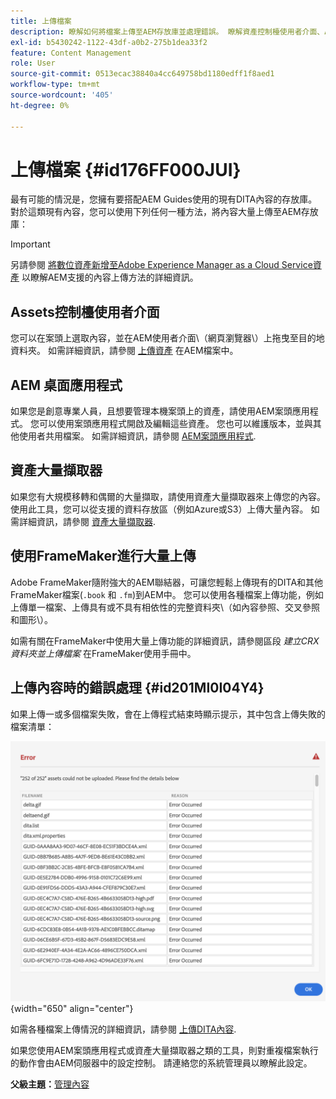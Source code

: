 ```yaml
---
title: 上傳檔案
description: 瞭解如何將檔案上傳至AEM存放庫並處理錯誤。 瞭解資產控制檯使用者介面、AEM案頭應用程式、資產大量擷取器，以及使用FrameMaker進行大量上傳。
exl-id: b5430242-1122-43df-a0b2-275b1dea33f2
feature: Content Management
role: User
source-git-commit: 0513ecac38840a4cc649758bd1180edff1f8aed1
workflow-type: tm+mt
source-wordcount: '405'
ht-degree: 0%

---
```


# 上傳檔案 {#id176FF000JUI}

最有可能的情況是，您擁有要搭配AEM Guides使用的現有DITA內容的存放庫。 對於這類現有內容，您可以使用下列任何一種方法，將內容大量上傳至AEM存放庫：

>[!IMPORTANT]
>
> 另請參閱 [將數位資產新增至Adobe Experience Manager as a Cloud Service資產](https://experienceleague.adobe.com/docs/experience-manager-cloud-service/assets/manage/add-assets.html) 以瞭解AEM支援的內容上傳方法的詳細資訊。

## Assets控制檯使用者介面

您可以在案頭上選取內容，並在AEM使用者介面\（網頁瀏覽器\）上拖曳至目的地資料夾。 如需詳細資訊，請參閱 [上傳資產](https://experienceleague.adobe.com/docs/experience-manager-cloud-service/assets/manage/add-assets.html#upload-assets) 在AEM檔案中。

## AEM 桌面應用程式

如果您是創意專業人員，且想要管理本機案頭上的資產，請使用AEM案頭應用程式。 您可以使用案頭應用程式開啟及編輯這些資產。 您也可以維護版本，並與其他使用者共用檔案。 如需詳細資訊，請參閱 [AEM案頭應用程式](https://experienceleague.adobe.com/docs/experience-manager-desktop-app/using/using.html).

## 資產大量擷取器

如果您有大規模移轉和偶爾的大量擷取，請使用資產大量擷取器來上傳您的內容。 使用此工具，您可以從支援的資料存放區（例如Azure或S3）上傳大量內容。 如需詳細資訊，請參閱 [資產大量擷取器](https://experienceleague.adobe.com/docs/experience-manager-cloud-service/assets/manage/add-assets.html?lang=en#asset-bulk-ingestor).

## 使用FrameMaker進行大量上傳

Adobe FrameMaker隨附強大的AEM聯結器，可讓您輕鬆上傳現有的DITA和其他FrameMaker檔案\(`.book` 和 `.fm`\)到AEM中。 您可以使用各種檔案上傳功能，例如上傳單一檔案、上傳具有或不具有相依性的完整資料夾\（如內容參照、交叉參照和圖形\）。

如需有關在FrameMaker中使用大量上傳功能的詳細資訊，請參閱區段 *建立CRX資料夾並上傳檔案* 在FrameMaker使用手冊中。

## 上傳內容時的錯誤處理 {#id201MI0I04Y4}

如果上傳一或多個檔案失敗，會在上傳程式結束時顯示提示，其中包含上傳失敗的檔案清單：

![](images/uuid-files-failed-to-upload_cs.png){width="650" align="center"}

如需各種檔案上傳情況的詳細資訊，請參閱 [上傳DITA內容](authoring-file-management.md#).

如果您使用AEM案頭應用程式或資產大量擷取器之類的工具，則對重複檔案執行的動作會由AEM伺服器中的設定控制。 請連絡您的系統管理員以瞭解此設定。

**父級主題：**[&#x200B;管理內容](authoring.md)
